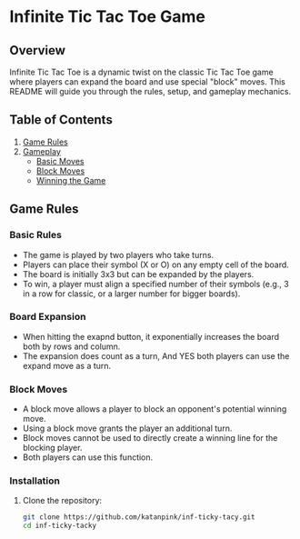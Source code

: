 # Infinite Tic Tac Toe Game

## Overview

Infinite Tic Tac Toe is a dynamic twist on the classic Tic Tac Toe game where players can expand the board and use special "block" moves. This README will guide you through the rules, setup, and gameplay mechanics.

## Table of Contents

1. [Game Rules](#game-rules)
2. [Gameplay](#gameplay)
   - [Basic Moves](#basic-moves)
   - [Block Moves](#block-moves)
   - [Winning the Game](#winning-the-game)

## Game Rules

### Basic Rules

- The game is played by two players who take turns.
- Players can place their symbol (X or O) on any empty cell of the board.
- The board is initially 3x3 but can be expanded by the players.
- To win, a player must align a specified number of their symbols (e.g., 3 in a row for classic, or a larger number for bigger boards).

### Board Expansion
- When hitting the exapnd button, it exponentially increases the board both by rows and column.
- The expansion does count as a turn, And YES both players can use the expand move as a turn.

### Block Moves

- A block move allows a player to block an opponent's potential winning move.
- Using a block move grants the player an additional turn.
- Block moves cannot be used to directly create a winning line for the blocking player.
- Both players can use this function.


### Installation

1. Clone the repository:
   ```bash
   git clone https://github.com/katanpink/inf-ticky-tacy.git
   cd inf-ticky-tacky
